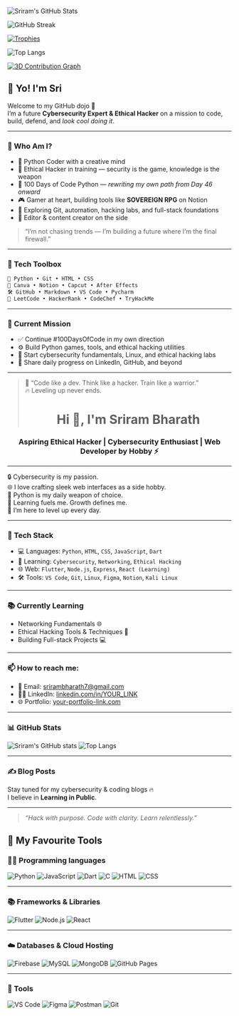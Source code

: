 <!-- 📊 GitHub Stats -->
![Sriram's GitHub Stats](https://github-readme-stats.vercel.app/api?username=SriramBharath-7&show_icons=true&theme=radical&count_private=true)

<!-- 🔥 GitHub Streak -->
![GitHub Streak](https://github-readme-streak-stats.herokuapp.com/?user=SriramBharath-7&theme=radical)

<!-- 🏆 GitHub Trophies -->
[![Trophies](https://github-profile-trophy.vercel.app/?username=SriramBharath-7&theme=darkhub&row=2&column=4)](https://github.com/ryo-ma/github-profile-trophy)

<!-- 💬 Most Used Languages -->
![Top Langs](https://github-readme-stats.vercel.app/api/top-langs/?username=SriramBharath-7&layout=compact&theme=radical)

<!-- 🧱 3D Contribution Graph (Link Preview) -->
<a href="https://skyline.github.com/SriramBharath-7/2024" target="_blank">
  <img src="https://github.com/SriramBharath-7/SriramBharath-7/raw/output/github-contribution-grid-snake.svg" alt="3D Contribution Graph" />
</a>

## 👋 Yo! I'm Sri

Welcome to my GitHub dojo 👾  
I’m a future **Cybersecurity Expert & Ethical Hacker** on a mission to code, build, defend, and *look cool doing it*.

---

### 🧙 Who Am I?

- 🐍 Python Coder with a creative mind  
- 🧠 Ethical Hacker in training — security is the game, knowledge is the weapon  
- 🧱 100 Days of Code Python — *rewriting my own path from Day 46 onward*  
- 🎮 Gamer at heart, building tools like **SOVEREIGN RPG** on Notion  
- 🔭 Exploring Git, automation, hacking labs, and full-stack foundations  
- 🎥 Editor & content creator on the side

> “I’m not chasing trends — I’m building a future where I’m the final firewall.”

---

### 🧰 Tech Toolbox
```dart
🧠 Python • Git • HTML • CSS
🎨 Canva • Notion • Capcut • After Effects
🛠️ GitHub • Markdown • VS Code • Pycharm
🧪 LeetCode • HackerRank • CodeChef • TryHackMe

```
---

### 📍 Current Mission

- ✅ Continue #100DaysOfCode in my own direction  
- ⚙️ Build Python games, tools, and ethical hacking utilities  
- 🔐 Start cybersecurity fundamentals, Linux, and ethical hacking labs  
- 📜 Share daily progress on LinkedIn, GitHub, and beyond

---

> 💬 “Code like a dev. Think like a hacker. Train like a warrior.”  
> 🔥 Leveling up never ends.
> <h1 align="center">Hi 👋, I'm Sriram Bharath</h1>
<h3 align="center">Aspiring Ethical Hacker | Cybersecurity Enthusiast | Web Developer by Hobby ⚡</h3>

---

🔒 Cybersecurity is my passion.  
🌐 I love crafting sleek web interfaces as a side hobby.  
🐍 Python is my daily weapon of choice.  
🧠 Learning fuels me. Growth defines me.  
🚀 I’m here to level up every day.

---

### 🔧 Tech Stack

- 💻 Languages: `Python`, `HTML`, `CSS`, `JavaScript`, `Dart`
- 🔐 Learning: `Cybersecurity`, `Networking`, `Ethical Hacking`
- 🌐 Web: `Flutter`, `Node.js`, `Express`, `React (Learning)`
- 🛠 Tools: `VS Code`, `Git`, `Linux`, `Figma`, `Notion`, `Kali Linux`

---

### 📚 Currently Learning
- Networking Fundamentals 🌐  
- Ethical Hacking Tools & Techniques 🧠  
- Building Full-stack Projects 💻  

---

### 📫 How to reach me:
- 📩 Email: srirambharath7@gmail.com  
- 🧑‍💼 LinkedIn: [linkedin.com/in/YOUR_LINK](#)
- 🌐 Portfolio: [your-portfolio-link.com](#)

---

### 📊 GitHub Stats

![Sriram's GitHub stats](https://github-readme-stats.vercel.app/api?username=SriramBharath&show_icons=true&theme=radical)
![Top Langs](https://github-readme-stats.vercel.app/api/top-langs/?username=SriramBharath&layout=compact&theme=radical)

---

### ✍️ Blog Posts
<!-- You can use Medium or Dev.to RSS feed to auto update this -->

Stay tuned for my cybersecurity & coding blogs 🔥  
I believe in **Learning in Public**.

---

> _“Hack with purpose. Code with clarity. Learn relentlessly.”_

## 🚀 My Favourite Tools

### 👨‍💻 Programming languages  
![Python](https://img.shields.io/badge/-Python-3776AB?logo=python&logoColor=white&style=for-the-badge)
![JavaScript](https://img.shields.io/badge/-JavaScript-F7DF1E?logo=javascript&logoColor=black&style=for-the-badge)
![Dart](https://img.shields.io/badge/-Dart-0175C2?logo=dart&logoColor=white&style=for-the-badge)
![C](https://img.shields.io/badge/-C-00599C?logo=c&logoColor=white&style=for-the-badge)
![HTML](https://img.shields.io/badge/-HTML-E34F26?logo=html5&logoColor=white&style=for-the-badge)
![CSS](https://img.shields.io/badge/-CSS-1572B6?logo=css3&logoColor=white&style=for-the-badge)

---

### 📚 Frameworks & Libraries  
![Flutter](https://img.shields.io/badge/-Flutter-02569B?logo=flutter&logoColor=white&style=for-the-badge)
![Node.js](https://img.shields.io/badge/-Node.js-339933?logo=nodedotjs&logoColor=white&style=for-the-badge)
![React](https://img.shields.io/badge/-React-61DAFB?logo=react&logoColor=black&style=for-the-badge)

---

### ☁️ Databases & Cloud Hosting  
![Firebase](https://img.shields.io/badge/-Firebase-FFCA28?logo=firebase&logoColor=black&style=for-the-badge)
![MySQL](https://img.shields.io/badge/-MySQL-4479A1?logo=mysql&logoColor=white&style=for-the-badge)
![MongoDB](https://img.shields.io/badge/-MongoDB-47A248?logo=mongodb&logoColor=white&style=for-the-badge)
![GitHub Pages](https://img.shields.io/badge/-GitHub%20Pages-222222?logo=github&logoColor=white&style=for-the-badge)

---

### 🧰 Tools  
![VS Code](https://img.shields.io/badge/-VS%20Code-007ACC?logo=visualstudiocode&logoColor=white&style=for-the-badge)
![Figma](https://img.shields.io/badge/-Figma-F24E1E?logo=figma&logoColor=white&style=for-the-badge)
![Postman](https://img.shields.io/badge/-Postman-FF6C37?logo=postman&logoColor=white&style=for-the-badge)
![Git](https://img.shields.io/badge/-Git-F05032?logo=git&logoColor=white&style=for-the-badge)





